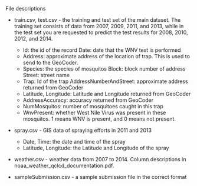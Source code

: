 
File descriptions

* train.csv, test.csv - the training and test set of the main dataset. The training set consists of data from 2007, 2009, 2011, and 2013, while in the test set you are requested to predict the test results for 2008, 2010, 2012, and 2014. 
  * Id: the id of the record Date: date that the WNV test is performed 
  * Address: approximate address of the location of trap. This is used to send to the GeoCoder. 
  * Species: the species of mosquitos Block: block number of address Street: street name 
  * Trap: Id of the trap AddressNumberAndStreet: approximate address returned from GeoCoder 
  * Latitude, Longitude: Latitude and Longitude returned from GeoCoder 
  * AddressAccuracy: accuracy returned from GeoCoder 
  * NumMosquitos: number of mosquitoes caught in this trap 
  * WnvPresent: whether West Nile Virus was present in these mosquitos. 1 means WNV is present, and 0 means not present. 

* spray.csv - GIS data of spraying efforts in 2011 and 2013 
  * Date, Time: the date and time of the spray 
  * Latitude, Longitude: the Latitude and Longitude of the spray 

* weather.csv - weather data from 2007 to 2014. Column descriptions in noaa_weather_qclcd_documentation.pdf. 
* sampleSubmission.csv - a sample submission file in the correct format
